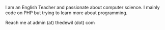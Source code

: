I am an English Teacher and passionate about computer science. I mainly code on PHP but trying to learn more about programming.

Reach me at admin (at) thedewil (dot) com
